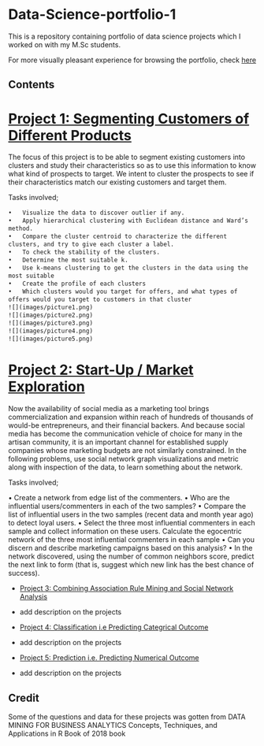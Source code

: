# Data-Science-portfolio-1
This is a repository containing  portfolio of data science projects which I worked on with my M.Sc students.

For more visually pleasant experience for browsing  the portfolio, check [here]()


Contents
---------
# [Project 1: Segmenting Customers of Different Products](https://github.com/ibkAfolabi/Data-Science-portfolio-1/blob/main/DataScienceGroup1.R)
  
  The focus of this project is to be able to segment existing customers into clusters and study their characteristics so as to use this information to know what kind of prospects   to target. We intent to cluster the prospects to see if their characteristics match our existing customers and target them.
   
  Tasks involved;
  
    •	Visualize the data to discover outlier if any.
    •	Apply hierarchical clustering with Euclidean distance and Ward’s method. 
    •	Compare the cluster centroid to characterize the different clusters, and try to give each cluster a label.
    •	To check the stability of the clusters.
    •	Determine the most suitable k.
    •	Use k-means clustering to get the clusters in the data using the most suitable
    •	Create the profile of each clusters
    •	Which clusters would you target for offers, and what types of offers would you target to customers in that cluster
    ![](images/picture1.png)
    ![](images/picture2.png)
    ![](images/picture3.png)
    ![](images/picture4.png)
    ![](images/picture5.png) 
   

# [Project 2: Start-Up /  Market Exploration]()
Now the availability of social media as a marketing tool brings commercialization and expansion within reach of hundreds of thousands of would-be entrepreneurs, and their financial backers. And because social media has become the communication vehicle of choice for many in the artisan community, it is an important channel for established supply companies whose marketing budgets are not similarly constrained. In the following problems, use social network graph visualizations and metric along with inspection of the data, to learn something about the network.

Tasks involved;

•	Create a network from edge list of the commenters. 
•	Who are the influential users/commenters in each of the two samples? 
•	Compare the list of influential users in the two samples (recent  data and month year ago) to detect loyal users.
•	Select the three most influential commenters in each sample and collect information on these users. Calculate the egocentric network of the three most influential commenters in each sample
•	 Can you discern and describe marketing campaigns based on this analysis?
•	In the network discovered, using the number of common neighbors score, predict the next link to form (that is, suggest which new link has the best chance of success). 



- [Project 3: Combining Association Rule Mining and Social Network Analysis]()
-  add description on the projects

- [Project 4: Classification i.e Predicting Categrical Outcome]()
-  add description on the projects
 
- [Project 5: Prediction i.e. Predicting Numerical Outcome]()
-  add description on the projects


 Credit
 -------
Some of the questions and data for these projects was gotten from 
DATA MINING FOR BUSINESS ANALYTICS Concepts, Techniques, and Applications in R Book of 2018 book
